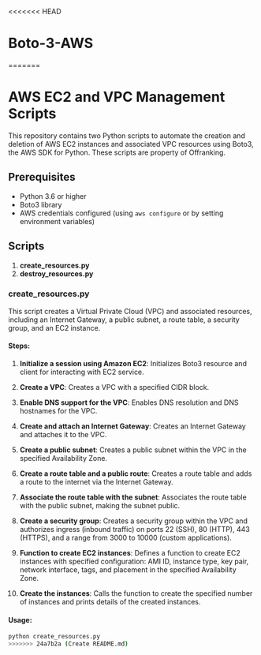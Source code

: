 <<<<<<< HEAD
# Boto-3-AWS
=======

# AWS EC2 and VPC Management Scripts

This repository contains two Python scripts to automate the creation and deletion of AWS EC2 instances and associated VPC resources using Boto3, the AWS SDK for Python. These scripts are property of Offranking.

## Prerequisites

- Python 3.6 or higher
- Boto3 library
- AWS credentials configured (using `aws configure` or by setting environment variables)

## Scripts

1. **create_resources.py**
2. **destroy_resources.py**

### create_resources.py

This script creates a Virtual Private Cloud (VPC) and associated resources, including an Internet Gateway, a public subnet, a route table, a security group, and an EC2 instance.

#### Steps:

1. **Initialize a session using Amazon EC2**:
   Initializes Boto3 resource and client for interacting with EC2 service.

2. **Create a VPC**:
   Creates a VPC with a specified CIDR block.

3. **Enable DNS support for the VPC**:
   Enables DNS resolution and DNS hostnames for the VPC.

4. **Create and attach an Internet Gateway**:
   Creates an Internet Gateway and attaches it to the VPC.

5. **Create a public subnet**:
   Creates a public subnet within the VPC in the specified Availability Zone.

6. **Create a route table and a public route**:
   Creates a route table and adds a route to the internet via the Internet Gateway.

7. **Associate the route table with the subnet**:
   Associates the route table with the public subnet, making the subnet public.

8. **Create a security group**:
   Creates a security group within the VPC and authorizes ingress (inbound traffic) on ports 22 (SSH), 80 (HTTP), 443 (HTTPS), and a range from 3000 to 10000 (custom applications).

9. **Function to create EC2 instances**:
   Defines a function to create EC2 instances with specified configuration: AMI ID, instance type, key pair, network interface, tags, and placement in the specified Availability Zone.

10. **Create the instances**:
    Calls the function to create the specified number of instances and prints details of the created instances.

#### Usage:

```bash
python create_resources.py
>>>>>>> 24a7b2a (Create README.md)
